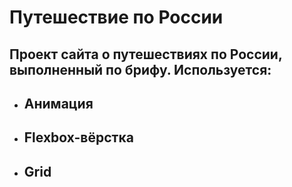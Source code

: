 # **Путешествие по России**

## Проект сайта о путешествиях по России, выполненный по брифу. Используется:
* ## Анимация
* ## Flexbox-вёрстка
* ## Grid
